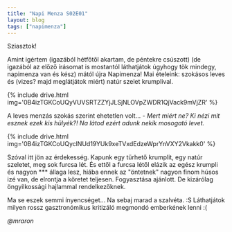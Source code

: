 ```yaml
---
title: "Napi Menza S02E01"
layout: blog
tags: ["napimenza"]
---
```


Sziasztok!

Amint igértem (igazából hétfőtől akartam, de péntekre csúszott) (de igazából az előző írásomat is mostantól láthatjátok úgyhogy tök mindegy, napimenza van és kész) mától újra Napimenza! Mai ételeink: szokásos leves és (vizes? majd meglátjátok miért) natúr szelet krumplival.

{% include drive.html img='0B4izTGKCoUQyVUVSRTZZYjJLSjNLOVpZWDR1QjVack9mVjZR' %}<br>

A leves menzás szokás szerint ehetetlen volt... - <i>Mert miért ne? Ki nézi mit esznek ezek kis hülyék?! Na látod ezért adunk nekik mosogató levet.</i>

{% include drive.html img='0B4izTGKCoUQyclNUd19YUk9xeTVxdEdzeWprYnVXY2Vkakk0' %}<br>

Szóval itt jön az érdekesség. Kapunk egy türhető krumplit, egy natúr szeletet, meg sok furcsa lét. És ettől a furcsa létől elázik az egész krumpli és nagyon *** állaga lesz, hiába ennek az "öntetnek" nagyon finom húsos izé van, de elrontja a köretet teljesen. Fogyasztása ajánlott. De kizárólag öngyilkossági hajlammal rendelkezőknek. 

Ma se eszek semmi ínyencséget... Na sebaj marad a szalvéta. :S Láthatjátok milyen rossz gasztronómikus kritizáló megmondó emberkének lenni :(

<i>@mraron</i>



